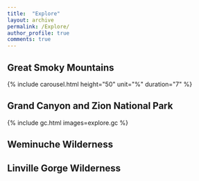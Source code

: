 ```yaml
---
title:  "Explore"
layout: archive
permalink: /Explore/
author_profile: true
comments: true
---
```


## Great Smoky Mountains
  {% include carousel.html height="50" unit="%" duration="7" %}
  
## Grand Canyon and Zion National Park
  {% include gc.html images=explore.gc %}

## Weminuche Wilderness

## Linville Gorge Wilderness

